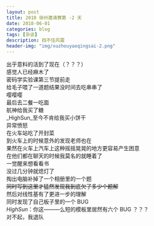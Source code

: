 ```yaml
---
layout: post
title: 2018 徐州邀请赛第 -2 天
date: 2018-06-01
categories: blog
tags: [杂谈]
description: 挡不住风霜
header-img: "img/xuzhouyaoqingsai-2.png"
---
```


出乎意料的活到了现在（？？？）<br>
感觉人已经麻木了<br>
密码学实验课第三节提前走<br>
给毛子喂了一道题结果没时间去吃串串了<br>
嘤嘤嘤<br>
最后去二餐一吃面<br>
航神给我买了糖<br>
_HighSun_至今不肯给我买小饼干<br>
异常愤怒<br>
在火车站吃了开封菜<br>
到火车上的时候意外的发现老师也在<br>
果然在火车上汽车上这种摇摇晃晃的地方更容易产生困意<br>
在他们都在聊天的时候我莫名的就睡着了<br>
一觉醒来想看看书<br>
没过几分钟就熄灯了<br>
掏出电脑补掉了一个相册里的一个题<br>
~~同时写到这里才猛然发现我到底欠了多少个题解~~<br>
然后对线性基有了更进一步的理解<br>
同时发现了自己板子里的一个 BUG <br>
_HighSun_：你这———么短的模板里居然有六个 BUG ？？？<br>
对不起，我退队<br>


